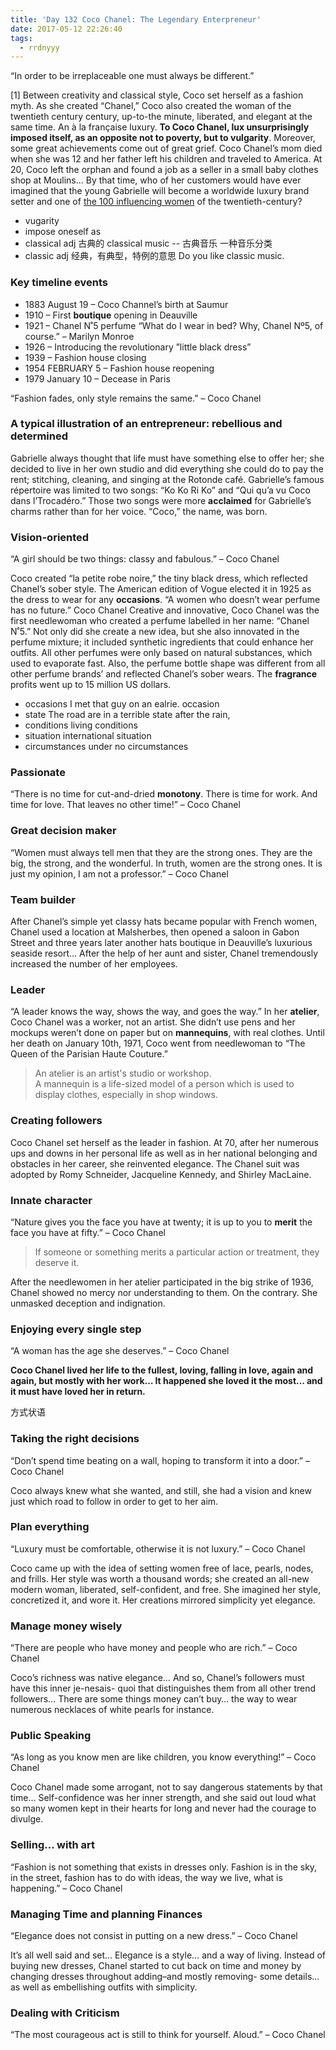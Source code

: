 ```yaml
---
title: 'Day 132 Coco Chanel: The Legendary Enterpreneur'
date: 2017-05-12 22:26:40
tags:
  - rrdnyyy
---
```


“In order to be irreplaceable one must always be different.”

<!-- more -->

[1] Between creativity and classical style, Coco set herself as a fashion myth. As she created “Chanel,” Coco also created the woman of the twentieth century century, up-to-the minute, liberated, and elegant at the same time. An à la française luxury. **To Coco Chanel, lux unsurprisingly imposed itself, as an opposite not to poverty, but to vulgarity**. Moreover, some great achievements come out of great grief. Coco Chanel’s mom died when she was 12 and her father left his children and traveled to America. At 20, Coco left the orphan and found a job as a seller in a small baby clothes shop at Moulins… By that time, who of her customers would have ever imagined that the young Gabrielle will become a worldwide luxury brand setter and one of <u>the 100 influencing women</u> of the twentieth-century?

- vugarity
- impose oneself as
- classical adj  古典的   classical music -- 古典音乐 一种音乐分类
- classic   adj  经典，有典型，特例的意思   Do you like classic music.

### Key timeline events

- 1883 August 19 – Coco Channel’s birth at Saumur
- 1910 – First **boutique** opening in Deauville
- 1921 – Chanel N˚5 perfume “What do I wear in bed? Why, Chanel Nº5, of course.” – Marilyn Monroe
- 1926 – Introducing the revolutionary ”little black dress”
- 1939 – Fashion house closing
- 1954 FEBRUARY 5 – Fashion house reopening
- 1979 January 10 – Decease in Paris

“Fashion fades, only style remains the same.” – Coco Chanel

### A typical illustration of an entrepreneur: rebellious and determined

Gabrielle always thought that life must have something else to offer her; she decided to live in her own studio and did everything she could do to pay the rent; stitching, cleaning, and singing at the Rotonde café. Gabrielle’s famous répertoire was limited to two songs: “Ko Ko Ri Ko” and “Qui qu’a vu Coco dans l’Trocadéro.” Those two songs were more **acclaimed** for Gabrielle’s charms rather than for her voice. “Coco,” the name, was born.

### Vision-oriented

“A girl should be two things: classy and fabulous.” – Coco Chanel

Coco created “la petite robe noire,” the tiny black dress, which reflected Chanel’s sober style. The American edition of Vogue elected it in 1925 as the dress to wear for any **occasions**. “A women who doesn’t wear perfume has no future.” Coco Chanel Creative and innovative, Coco Chanel was the first needlewoman who created a perfume labelled in her name: “Chanel N˚5.” Not only did she create a new idea, but she also innovated in the perfume mixture; it included synthetic ingredients that could enhance her outfits. All other perfumes were only based on natural substances, which used to evaporate fast. Also, the perfume bottle shape was different from all other perfume brands’ and reflected Chanel’s sober wears. The **fragrance** profits went up to 15 million US dollars.

- occasions   I met that guy on an ealrie. occasion
- state       The road are in a terrible state after the rain,
- conditions  living conditions
- situation   international situation
- circumstances  under no circumstances

### Passionate

“There is no time for cut-and-dried **monotony**. There is time for work. And time for love. That leaves no other time!” – Coco Chanel

### Great decision maker

“Women must always tell men that they are the strong ones. They are the big, the strong, and the wonderful. In truth, women are the strong ones. It is just my opinion, I am not a professor.” – Coco Chanel

### Team builder

After Chanel’s simple yet classy hats became popular with French women, Chanel used a location at Malsherbes, then opened a saloon in Gabon Street and three years later another hats boutique in Deauville’s luxurious seaside resort… After the help of her aunt and sister, Chanel tremendously increased the number of her employees.

### Leader

“A leader knows the way, shows the way, and goes the way.” In her **atelier**, Coco Chanel was a worker, not an artist. She didn’t use pens and her mockups weren’t done on paper but on **mannequins**, with real clothes. Until her death on January 10th, 1971, Coco went from needlewoman to “The Queen of the Parisian Haute Couture.”

> An atelier is an artist's studio or workshop.<br>
> A mannequin is a life-sized model of a person which is used to display clothes, especially in shop windows.

### Creating followers

Coco Chanel set herself as the leader in fashion. At 70, after her numerous ups and downs in her personal life as well as in her national belonging and obstacles in her career, she reinvented elegance. The Chanel suit was adopted by Romy Schneider, Jacqueline Kennedy, and Shirley MacLaine.

### Innate character

“Nature gives you the face you have at twenty; it is up to you to **merit** the face you have at fifty.” – Coco Chanel

> If someone or something merits a particular action or treatment, they deserve it.

After the needlewomen in her atelier participated in the big strike of 1936, Chanel showed no mercy nor understanding to them. On the contrary. She unmasked deception and indignation.

### Enjoying every single step

“A woman has the age she deserves.” – Coco Chanel

**Coco Chanel lived her life to the fullest, loving, falling in love, again and again, but mostly with her work… It happened she loved it the most… and it must have loved her in return.**

方式状语

### Taking the right decisions

“Don’t spend time beating on a wall, hoping to transform it into a door.” – Coco Chanel

Coco always knew what she wanted, and still, she had a vision and knew just which road to follow in order to get to her aim.

### Plan everything

“Luxury must be comfortable, otherwise it is not luxury.” – Coco Chanel

Coco came up with the idea of setting women free of lace, pearls, nodes, and frills. Her style was worth a thousand words; she created an all-new modern woman, liberated, self-confident, and free. She imagined her style, concretized it, and wore it. Her creations mirrored simplicity yet elegance.

### Manage money wisely

“There are people who have money and people who are rich.” – Coco Chanel

Coco’s richness was native elegance… And so, Chanel’s followers must have this inner je-nesais- quoi that distinguishes them from all other trend followers… There are some things money can’t buy… the way to wear numerous necklaces of white pearls for instance.

### Public Speaking

“As long as you know men are like children, you know everything!” – Coco Chanel

Coco Chanel made some arrogant, not to say dangerous statements by that time… Self-confidence was her inner strength, and she said out loud what so many women kept in their hearts for long and never had the courage to divulge.

### Selling… with art

“Fashion is not something that exists in dresses only. Fashion is in the sky, in the street, fashion has to do with ideas, the way we live, what is happening.” – Coco Chanel

### Managing Time and planning Finances

“Elegance does not consist in putting on a new dress.” – Coco Chanel

It’s all well said and set… Elegance is a style… and a way of living. Instead of buying new dresses, Chanel started to cut back on time and money by changing dresses throughout adding–and mostly removing- some details… as well as embellishing outfits with simplicity.

### Dealing with Criticism

“The most courageous act is still to think for yourself. Aloud.” – Coco Chanel

